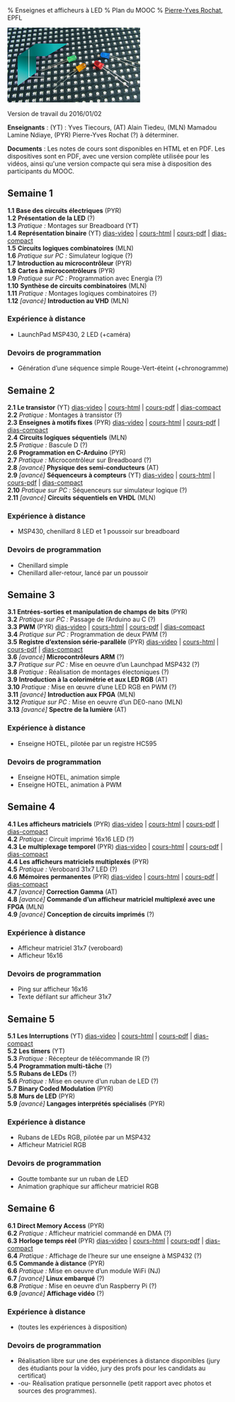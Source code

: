 % Enseignes et afficheurs à LED
% Plan du MOOC
% [Pierre-Yves Rochat](mailto:pyr@pyr.ch), EPFL

<img src="../../statiques/images/vignette.jpg" alt="Vignette du MOOC" style="width: 300px; text-align=center;"/>

Version de travail du 2016/01/02

**Enseignants** : (YT) : Yves Tiecours, (AT) Alain Tiedeu, (MLN) Mamadou Lamine Ndiaye, (PYR) Pierre-Yves Rochat (?) à déterminer.

**Documents** : Les notes de cours sont disponibles en HTML et en PDF. Les dispositives sont en PDF, avec une version complète utilisée pour les vidéos, ainsi qu'une version compacte qui sera mise à disposition des participants du MOOC.   

## Semaine 1 ##



**1.1** **Base des circuits électriques** (PYR)   
**1.2** **Présentation de la LED** (?)   
**1.3** *Pratique :* Montages sur Breadboard (YT)   
**1.4** **Représentation binaire** (YT) [dias-video](../104/binaire-dia.pdf) | [cours-html](../104/binaire.html) | [cours-pdf](../104/binaire.pdf) | [dias-compact](../104/binaire-dia-compact.pdf)   
**1.5** **Circuits logiques combinatoires** (MLN)   
**1.6** *Pratique sur PC :* Simulateur logique (?)   
**1.7** **Introduction au microcontrôleur** (PYR)   
**1.8** **Cartes à microcontrôleurs** (PYR)   
**1.9** *Pratique sur PC :* Programmation avec Energia (?)   
**1.10** **Synthèse de circuits combinatoires** (MLN)   
**1.11** *Pratique :* Montages logiques combinatoires (?)   
**1.12** *[avancé]* **Introduction au VHD** (MLN)   

### Expérience à distance

* LaunchPad MSP430, 2 LED (+caméra)
   
### Devoirs de programmation

* Génération d’une séquence simple Rouge-Vert-éteint (+chronogramme)
   

## Semaine 2 ##



**2.1** **Le transistor** (YT) [dias-video](../201/transistor-dia.pdf) | [cours-html](../201/transistor.html) | [cours-pdf](../201/transistor.pdf) | [dias-compact](../201/transistor-dia-compact.pdf)   
**2.2** *Pratique :* Montages à transistor <!-- (2 segments de 4 LED) --> (?)   
**2.3** **Enseignes à motifs fixes** (PYR) [dias-video](../203/enseignes-fixes-dia.pdf) | [cours-html](../203/enseignes-fixes.html) | [cours-pdf](../203/enseignes-fixes.pdf) | [dias-compact](../203/enseignes-fixes-dia-compact.pdf)   
**2.4** **Circuits logiques séquentiels** (MLN)   
**2.5** *Pratique :* Bascule D (?)   
**2.6** **Programmation en C-Arduino** (PYR)   
**2.7** *Pratique :* Microcontrôleur sur Breadboard (?)   
**2.8** *[avancé]* **Physique des semi-conducteurs** (AT)   
**2.9** *[avancé]* **Séquenceurs à compteurs** (YT) [dias-video](../209/seq-compteur-dia.pdf) | [cours-html](../209/seq-compteur.html) | [cours-pdf](../209/seq-compteur.pdf) | [dias-compact](../209/seq-compteur-dia-compact.pdf)   
**2.10** *Pratique sur PC :* Séquenceurs sur simulateur logique (?)   
**2.11** *[avancé]* **Circuits séquentiels en VHDL** (MLN)   

### Expérience à distance

* MSP430, chenillard 8 LED et 1 poussoir sur breadboard
   
### Devoirs de programmation

* Chenillard simple
* Chenillard aller-retour, lancé par un poussoir
   

## Semaine 3 ##



**3.1** **Entrées-sorties et manipulation de champs de bits** (PYR)   
**3.2** *Pratique sur PC :* Passage de l’Arduino au C (?)   
**3.3** **PWM** (PYR) [dias-video](../303/pwm-dia.pdf) | [cours-html](../303/pwm.html) | [cours-pdf](../303/pwm.pdf) | [dias-compact](../303/pwm-dia-compact.pdf)   
**3.4** *Pratique sur PC :* Programmation de deux PWM (?)   
**3.5** **Registre d’extension série-parallèle** (PYR) [dias-video](../305/registres-ser-par-dia.pdf) | [cours-html](../305/registres-ser-par.html) | [cours-pdf](../305/registres-ser-par.pdf) | [dias-compact](../305/registres-ser-par-dia-compact.pdf)   
**3.6** *[avancé]* **Microcontrôleurs ARM** (?)   
**3.7** *Pratique sur PC :* Mise en oeuvre d’un Launchpad MSP432 (?)   
**3.8** *Pratique :* Réalisation de montages électoniques (?)   
**3.9** **Introduction à la colorimétrie et aux LED RGB** (AT)   
**3.10** *Pratique :* Mise en œuvre d’une LED RGB en PWM (?)   
**3.11** *[avancé]* **Introduction aux FPGA** (MLN)   
**3.12** *Pratique sur PC :* Mise en oeuvre d’un DE0-nano (MLN)   
**3.13** *[avancé]* **Spectre de la lumière** (AT)   

### Expérience à distance

* Enseigne HOTEL, pilotée par un registre HC595
   
### Devoirs de programmation

* Enseigne HOTEL, animation simple
* Enseigne HOTEL, animation à PWM
   

## Semaine 4 ##



**4.1** **Les afficheurs matriciels** (PYR) [dias-video](../401/matrice-dia.pdf) | [cours-html](../401/matrice.html) | [cours-pdf](../401/matrice.pdf) | [dias-compact](../401/matrice-dia-compact.pdf)   
**4.2** *Pratique :* Circuit imprimé 16x16 LED (?)   
**4.3** **Le multiplexage temporel** (PYR) [dias-video](../403/multiplex-dia.pdf) | [cours-html](../403/multiplex.html) | [cours-pdf](../403/multiplex.pdf) | [dias-compact](../403/multiplex-dia-compact.pdf)   
**4.4** **Les afficheurs matriciels multiplexés** (PYR)   
**4.5** *Pratique :* Veroboard 31x7 LED (?)   
**4.6** **Mémoires permanentes** (PYR) [dias-video](../406/memoires-perm-dia.pdf) | [cours-html](../406/memoires-perm.html) | [cours-pdf](../406/memoires-perm.pdf) | [dias-compact](../406/memoires-perm-dia-compact.pdf)   
**4.7** *[avancé]* **Correction Gamma** (AT)   
**4.8** *[avancé]* **Commande d’un afficheur matriciel multiplexé avec une FPGA** (MLN)   
**4.9** *[avancé]* **Conception de circuits imprimés** (?)   

### Expérience à distance

* Afficheur matriciel 31x7 (veroboard)
* Afficheur 16x16
   
### Devoirs de programmation

* Ping sur afficheur 16x16
* Texte défilant sur afficheur 31x7
   

## Semaine 5 ##



**5.1** **Les Interruptions** (YT) [dias-video](../501/inter-dia.pdf) | [cours-html](../501/inter.html) | [cours-pdf](../501/inter.pdf) | [dias-compact](../501/inter-dia-compact.pdf)   
**5.2** **Les timers** (YT)   
**5.3** *Pratique :* Récepteur de télécommande IR (?)   
**5.4** **Programmation multi-tâche** (?)   
**5.5** **Rubans de LEDs** (?)   
**5.6** *Pratique :* Mise en oeuvre d’un ruban de LED (?)   
**5.7** **Binary Coded Modulation** (PYR)   
**5.8** **Murs de LED** (PYR)   
**5.9** *[avancé]* **Langages interprétés spécialisés** (PYR)   

### Expérience à distance

* Rubans de LEDs RGB, pilotée par un MSP432
* Afficheur Matriciel RGB
   
### Devoirs de programmation

* Goutte tombante sur un ruban de LED
* Animation graphique sur afficheur matriciel RGB
   

## Semaine 6 ##



**6.1** **Direct Memory Access** (PYR)   
**6.2** *Pratique :* Afficheur matriciel commandé en DMA (?)   
**6.3** **Horloge temps réel** (PYR) [dias-video](../603/horloge-dia.pdf) | [cours-html](../603/horloge.html) | [cours-pdf](../603/horloge.pdf) | [dias-compact](../603/horloge-dia-compact.pdf)   
**6.4** *Pratique :* Affichage de l’heure sur une enseigne à MSP432 (?)   
**6.5** **Commande à distance** (PYR)   
**6.6** *Pratique :* Mise en oeuvre d’un module WiFi (NJ)   
**6.7** *[avancé]* **Linux embarqué** (?)   
**6.8** *Pratique :* Mise en oeuvre d’un Raspberry Pi (?)   
**6.9** *[avancé]* **Affichage vidéo** (?)   

### Expérience à distance

* (toutes les expériences à disposition)
   
### Devoirs de programmation

* Réalisation libre sur une des expériences à distance disponibles (jury des étudiants pour la vidéo, jury des profs pour les candidats au certificat)
* -ou- Réalisation pratique personnelle (petit rapport avec photos et sources des programmes).
   